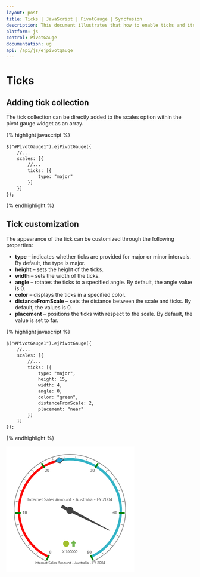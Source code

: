 ```yaml
---
layout: post
title: Ticks | JavaScript | PivotGauge | Syncfusion
description: This document illustrates that how to enable ticks and its customization in JavaScript PivotGauge control
platform: js
control: PivotGauge
documentation: ug
api: /api/js/ejpivotgauge
---
```


# Ticks

## Adding tick collection

The tick collection can be directly added to the scales option within the pivot gauge widget as an array.

{% highlight javascript %}

    $("#PivotGauge1").ejPivotGauge({
        //...
        scales: [{
            //...
            ticks: [{
                type: "major"
            }]
        }]
    });

{% endhighlight %}

## Tick customization

The appearance of the tick can be customized through the following properties:

* **type** – indicates whether ticks are provided for major or minor intervals. By default, the type is major.
* **height** – sets the height of the ticks.
* **width** – sets the width of the ticks.
* **angle** – rotates the ticks to a specified angle. By default, the angle value is 0.
* **color** – displays the ticks in a specified color.
* **distanceFromScale** – sets the distance between the scale and ticks. By default, the values is 0.
* **placement** – positions the ticks with respect to the scale.  By default, the value is set to far.

{% highlight javascript %}

    $("#PivotGauge1").ejPivotGauge({
        //...
        scales: [{
            //...
            ticks: [{
                type: "major",
                height: 15,
                width: 4,
                angle: 0,
                color: "green",
                distanceFromScale: 2,
                placement: "near"
            }]
        }]
    });

{% endhighlight %}

![Ticks in JavaScript pivot gauge control](Ticks_images/TickCustomization.png) 

